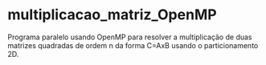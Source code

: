 # multiplicacao_matriz_OpenMP
Programa paralelo usando OpenMP para resolver a multiplicação de duas matrizes quadradas de ordem n da forma C=AxB usando o particionamento 2D.
